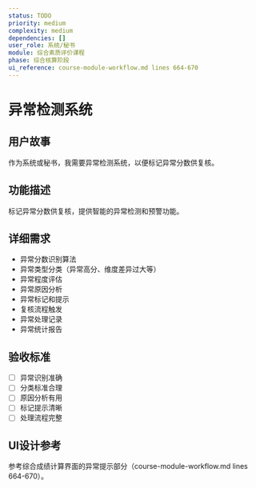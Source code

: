 ```yaml
---
status: TODO
priority: medium
complexity: medium
dependencies: []
user_role: 系统/秘书
module: 综合素质评价课程
phase: 综合核算阶段
ui_reference: course-module-workflow.md lines 664-670
---
```


# 异常检测系统

## 用户故事
作为系统或秘书，我需要异常检测系统，以便标记异常分数供复核。

## 功能描述
标记异常分数供复核，提供智能的异常检测和预警功能。

## 详细需求
- 异常分数识别算法
- 异常类型分类（异常高分、维度差异过大等）
- 异常程度评估
- 异常原因分析
- 异常标记和提示
- 复核流程触发
- 异常处理记录
- 异常统计报告

## 验收标准
- [ ] 异常识别准确
- [ ] 分类标准合理
- [ ] 原因分析有用
- [ ] 标记提示清晰
- [ ] 处理流程完整

## UI设计参考
参考综合成绩计算界面的异常提示部分（course-module-workflow.md lines 664-670）。